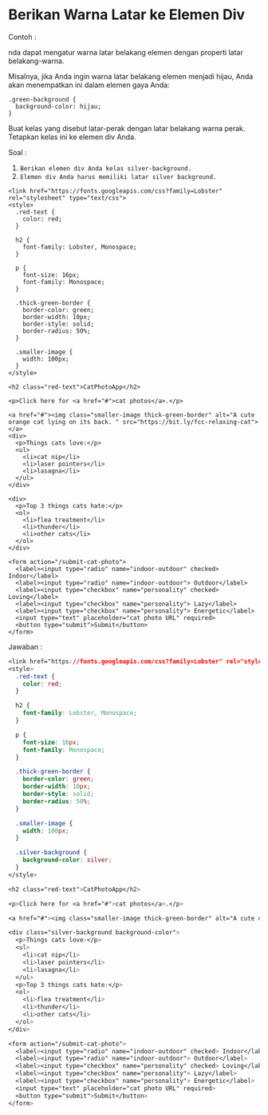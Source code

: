 # Berikan Warna Latar ke Elemen Div

Contoh :

nda dapat mengatur warna latar belakang elemen dengan properti latar belakang-warna.

Misalnya, jika Anda ingin warna latar belakang elemen menjadi hijau, Anda akan menempatkan ini dalam elemen gaya Anda:

```
.green-background {
  background-color: hijau;
}
```

Buat kelas yang disebut latar-perak dengan latar belakang warna perak. Tetapkan kelas ini ke elemen div Anda.

Soal :

1. `Berikan elemen div Anda kelas silver-background.`
2. `Elemen div Anda harus memiliki latar silver background.`

```
<link href="https://fonts.googleapis.com/css?family=Lobster" rel="stylesheet" type="text/css">
<style>
  .red-text {
    color: red;
  }

  h2 {
    font-family: Lobster, Monospace;
  }

  p {
    font-size: 16px;
    font-family: Monospace;
  }

  .thick-green-border {
    border-color: green;
    border-width: 10px;
    border-style: solid;
    border-radius: 50%;
  }

  .smaller-image {
    width: 100px;
  }
</style>

<h2 class="red-text">CatPhotoApp</h2>

<p>Click here for <a href="#">cat photos</a>.</p>

<a href="#"><img class="smaller-image thick-green-border" alt="A cute orange cat lying on its back. " src="https://bit.ly/fcc-relaxing-cat"></a>
<div>
  <p>Things cats love:</p>
  <ul>
    <li>cat nip</li>
    <li>laser pointers</li>
    <li>lasagna</li>
  </ul>
</div>

<div>
  <p>Top 3 things cats hate:</p>
  <ol>
    <li>flea treatment</li>
    <li>thunder</li>
    <li>other cats</li>
  </ol>
</div>

<form action="/submit-cat-photo">
  <label><input type="radio" name="indoor-outdoor" checked> Indoor</label>
  <label><input type="radio" name="indoor-outdoor"> Outdoor</label>
  <label><input type="checkbox" name="personality" checked> Loving</label>
  <label><input type="checkbox" name="personality"> Lazy</label>
  <label><input type="checkbox" name="personality"> Energetic</label>
  <input type="text" placeholder="cat photo URL" required>
  <button type="submit">Submit</button>
</form>
```

Jawaban :

```css
<link href="https://fonts.googleapis.com/css?family=Lobster" rel="stylesheet" type="text/css">
<style>
  .red-text {
    color: red;
  }

  h2 {
    font-family: Lobster, Monospace;
  }

  p {
    font-size: 16px;
    font-family: Monospace;
  }

  .thick-green-border {
    border-color: green;
    border-width: 10px;
    border-style: solid;
    border-radius: 50%;
  }

  .smaller-image {
    width: 100px;
  }

  .silver-background {
    background-color: silver;
  }
</style>

<h2 class="red-text">CatPhotoApp</h2>

<p>Click here for <a href="#">cat photos</a>.</p>

<a href="#"><img class="smaller-image thick-green-border" alt="A cute orange cat lying on its back. " src="https://bit.ly/fcc-relaxing-cat"></a>

<div class="silver-background background-color">
  <p>Things cats love:</p>
  <ul>
    <li>cat nip</li>
    <li>laser pointers</li>
    <li>lasagna</li>
  </ul>
  <p>Top 3 things cats hate:</p>
  <ol>
    <li>flea treatment</li>
    <li>thunder</li>
    <li>other cats</li>
  </ol>
</div>

<form action="/submit-cat-photo">
  <label><input type="radio" name="indoor-outdoor" checked> Indoor</label>
  <label><input type="radio" name="indoor-outdoor"> Outdoor</label>
  <label><input type="checkbox" name="personality" checked> Loving</label>
  <label><input type="checkbox" name="personality"> Lazy</label>
  <label><input type="checkbox" name="personality"> Energetic</label>
  <input type="text" placeholder="cat photo URL" required>
  <button type="submit">Submit</button>
</form>
```



